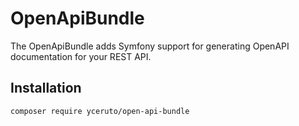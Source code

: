 OpenApiBundle
=============

The OpenApiBundle adds Symfony support for generating OpenAPI documentation for your REST API.

Installation
------------

```bash
composer require yceruto/open-api-bundle
```
